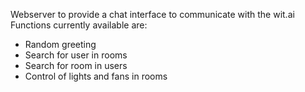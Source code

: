 Webserver to provide a chat interface to communicate with the wit.ai 
<br>Functions currently available are:</br>
- Random greeting
- Search for user in rooms
- Search for room in users
- Control of lights and fans in rooms
